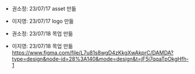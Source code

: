 - 권소정: 23/07/17 asset 만듦
- 이지영: 23/07/17 logo 만듦

- 권소정: 23/07/18 목업 만듦
- 이지영: 23/07/18 목업 만듦
https://www.figma.com/file/L7u81s8wgD4zKkgXwAkprC/DAMDA?type=design&node-id=28%3A140&mode=design&t=jF5j7qqaTpOkgHfh-1